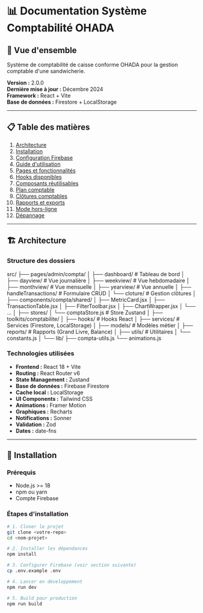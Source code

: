 # 📊 Documentation Système Comptabilité OHADA

## 🎯 Vue d'ensemble

Système de comptabilité de caisse conforme OHADA pour la gestion comptable d'une sandwicherie.

**Version :** 2.0.0  
**Dernière mise à jour :** Décembre 2024  
**Framework :** React + Vite  
**Base de données :** Firestore + LocalStorage

---

## 📋 Table des matières

1. [Architecture](#architecture)
2. [Installation](#installation)
3. [Configuration Firebase](#configuration-firebase)
4. [Guide d'utilisation](#guide-dutilisation)
5. [Pages et fonctionnalités](#pages-et-fonctionnalités)
6. [Hooks disponibles](#hooks-disponibles)
7. [Composants réutilisables](#composants-réutilisables)
8. [Plan comptable](#plan-comptable)
9. [Clôtures comptables](#clôtures-comptables)
10. [Rapports et exports](#rapports-et-exports)
11. [Mode hors-ligne](#mode-hors-ligne)
12. [Dépannage](#dépannage)

---

## 🏗️ Architecture

### Structure des dossiers

src/
├── pages/admin/compta/
│ ├── dashboard/ # Tableau de bord
│ ├── dayview/ # Vue journalière
│ ├── weekview/ # Vue hebdomadaire
│ ├── monthview/ # Vue mensuelle
│ ├── yearview/ # Vue annuelle
│ ├── handleTransactions/ # Formulaire CRUD
│ └── cloture/ # Gestion clôtures
│
├── components/compta/shared/
│ ├── MetricCard.jsx
│ ├── TransactionTable.jsx
│ ├── FilterToolbar.jsx
│ ├── ChartWrapper.jsx
│ └── ...
│
├── stores/
│ └── comptaStore.js # Store Zustand
│
├── toolkits/comptabilite/
│ ├── hooks/ # Hooks React
│ ├── services/ # Services (Firestore, LocalStorage)
│ ├── models/ # Modèles métier
│ ├── reports/ # Rapports (Grand Livre, Balance)
│ ├── utils/ # Utilitaires
│ └── constants.js
│
└── lib/
├── compta-utils.js
└── animations.js

### Technologies utilisées

- **Frontend :** React 18 + Vite
- **Routing :** React Router v6
- **State Management :** Zustand
- **Base de données :** Firebase Firestore
- **Cache local :** LocalStorage
- **UI Components :** Tailwind CSS
- **Animations :** Framer Motion
- **Graphiques :** Recharts
- **Notifications :** Sonner
- **Validation :** Zod
- **Dates :** date-fns

---

## 🚀 Installation

### Prérequis

- Node.js >= 18
- npm ou yarn
- Compte Firebase

### Étapes d'installation

```bash
# 1. Cloner le projet
git clone <votre-repo>
cd <nom-projet>

# 2. Installer les dépendances
npm install

# 3. Configurer Firebase (voir section suivante)
cp .env.example .env

# 4. Lancer en développement
npm run dev

# 5. Build pour production
npm run build
```
